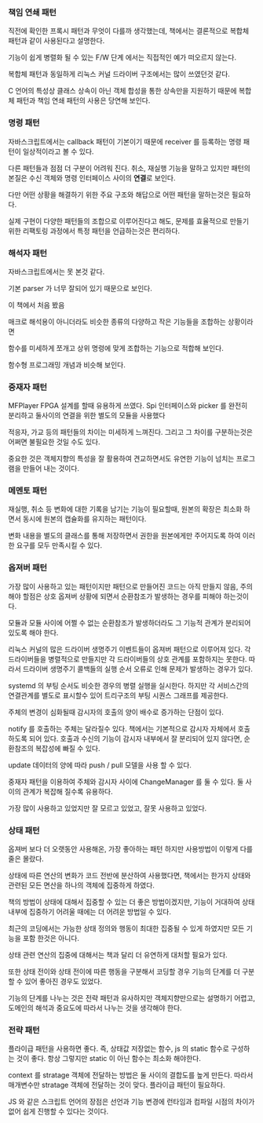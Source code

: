 ### 책임 연쇄 패턴
직전에 확인한 프록시 패턴과 무엇이 다를까 생각했는데, 책에서는 결론적으로 복합체 패턴과 같이 사용된다고 설명한다.

기능이 쉽게 병렬화 될 수 있는 F/W 단계 에서는 직접적인 예가 떠오르지 않는다.

복합체 패턴과 동일하게 리눅스 커널 드라이버 구조에서는 많이 쓰였던것 같다.

C 언어의 특성상 클래스 상속이 아닌 객체 합성을 통한 상속만을 지원하기 때문에 복합체 패턴과 책임 연쇄 패턴의 사용은 당연해 보인다.

### 명령 패턴
자바스크립트에서는 callback 패턴이 기본이기 때문에 receiver 를 등록하는 명령 패턴이 일상적이라고 볼 수 있다.

다른 패턴들과 점점 더 구분이 어려워 진다. 취소, 재실행 기능을 말하고 있지만 패턴의 본질은 수신 객체와 명령 인터페이스 사이의 **연결**로 보인다.

다만 어떤 상황을 해결하기 위한 주요 구조와 해답으로 어떤 패턴을 말하는것은 필요하다.

실제 구현이 다양한 패턴들의 조합으로 이루어진다고 해도, 문제를 효율적으로 만들기 위한 리팩토링 과정에서 특정 패턴을 언급하는것은 편리하다.

### 해석자 패턴
자바스크립트에서는 못 본것 같다.

기본 parser 가 너무 잘되어 있기 때문으로 보인다.

이 책에서 처음 봤음

매크로 해석용이 아니더라도 비슷한 종류의 다양하고 작은 기능들을 조합하는 상황이라면

함수를 미세하게 쪼개고 상위 명령에 맞게 조합하는 기능으로 적합해 보인다.

함수형 프로그래밍 개념과 비슷해 보인다.

### 중재자 패턴
MFPlayer FPGA 설계를 할때 유용하게 쓰였다. Spi 인터페이스와 picker 를 완전히 분리하고 둘사이의 연결을 위한 별도의 모듈을 사용했다

적응자, 가교 등의 패턴들의 차이는 미세하게 느껴진다. 그리고 그 차이를 구분하는것은 어쩌면 불필요한 것일 수도 있다.

중요한 것은 객체지향의 특성을 잘 활용하여 견교하면서도 유연한 기능이 넘치는 프로그램을 만들어 내는 것이다.

### 메멘토 패턴
재실행, 취소 등 변화에 대한 기록을 남기는 기능이 필요할때, 원본의 확장은 최소화 하면서 동시에 원본의 캡슐화를 유지하는 패턴이다.

변화 내용을 별도의 클래스를 통해 저장하면서 권한을 원본에게만 주어지도록 하여 이러한 요구를 모두 만족시킬 수 있다.

### 옵져버 패턴
가장 많이 사용하고 있는 패턴이지만 패턴으로 만들어진 코드는 아직 만들지 않음, 주의해야 할점은 상호 옵져버 상황에 되면서 순환참조가 발생하는 경우를 피해야 하는것이다.

모듈과 모듈 사이에 어쩔 수 없는 순환참조가 발생하더라도 그 기능적 관계가 분리되어 있도록 해야 한다.

리눅스 커널의 많은 드라이버 생명주기 이벤트들이 옵져버 패턴으로 이루어져 있다. 각 드라이버들을 병렬적으로 만들지만 각 드라이버들의 상호 관계를 포함하지는 못한다. 따라서 드라이버 생명주기 콜백들의 실행 순서 오류로 인해 문제가 발생하는 경우가 있다.

systemd 의 부팅 순서도 비슷한 경우의 병렬 실행을 실시한다. 하지만 각 서비스간의 연결관계를 별도로 표시할수 있어 트리구조의 부팅 시퀀스 그래프를 제공한다.

주체의 변경이 심화될때 감시자의 호출의 양이 배수로 증가하는 단점이 있다.

notify 를 호출하는 주체는 달라질수 있다. 책에서는 기본적으로 감시자 자체에서 호출하도록 되어 있다. 호출과 수신의 기능이 감시자 내부에서 잘 분리되어 있지 않다면, 순환참조의 복잡성에 빠질 수 있다.

update 데이터의 양에 따라 push / pull 모델을 사용 할 수 있다.

중재자 패턴을 이용하여 주체와 감시자 사이에 ChangeManager 를 둘 수 있다. 둘 사이의 관계가 복잡해 질수록 유용하다.

가장 많이 사용하고 있었지만 잘 모르고 있었고, 잘못 사용하고 있었다.

### 상태 패턴
옵져버 보다 더 오랫동안 사용해온, 가장 좋아하는 패턴 하지만 사용방법이 이렇게 다를 줄은 몰랐다.

상태에 따른 연산의 변화가 코드 전반에 분산하여 사용했다면, 책에서는 한가지 상태와 관련된 모든 면산을 하나의 객체에 집중하게 하였다.

책의 방법이 상태에 대해서 집중할 수 있는 더 좋은 방법이겠지만, 기능이 거대하여 상태 내부에 집중하기 어려울 때에는 더 어려운 방법일 수 있다.

최근의 코딩에서는 가능한 상태 정의와 행동이 최대한 집중될 수 있게 하였지만 모든 기능을 포함 한것은 아니다.

상태 관련 연산의 집중에 대해서는 책과 달리 더 유연하게 대처할 필요가 있다.

또한 상태 전이와 상태 전이에 따른 행동을 구분해서 코딩할 경우 기능의 단계를 더 구분할 수 있어 좋아진 경우도 있었다.

기능의 단계를 나누는 것은 전략 패턴과 유사하지만 객체지향만으로는 설명하기 어렵고, 도메인의 해석과 중요도에 따라서 나누는 것을 생각해야 한다.

### 전략 패턴
플라이급 패턴을 사용하면 좋다. 즉, 상태값 저장없는 함수, js 의 static 함수로 구성하는 것이 좋다. 항상 그렇지만 static 이 아닌 함수는 최소화 해야한다.

context 를 stratage 객체에 전달하는 방법은 둘 사이의 결합도를 높게 만든다. 따라서 매개변수만 stratage 객체에 전달하는 것이 맞다. 플라이급 패턴이 필요하다.

JS 와 같은 스크립트 언어의 장점은 선언과 기능 변경에 런타임과 컴파일 시점의 차이가 없어 쉽게 진행할 수 있다는 것이다.
